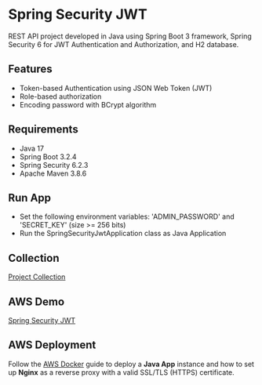 # Spring Security JWT

REST API project developed in Java using Spring Boot 3 framework, Spring Security 6 for JWT Authentication and Authorization, and H2 database.

## Features

- Token-based Authentication using JSON Web Token (JWT)
- Role-based authorization
- Encoding password with BCrypt algorithm

## Requirements

- Java 17
- Spring Boot 3.2.4
- Spring Security 6.2.3
- Apache Maven 3.8.6

## Run App

- Set the following environment variables: 'ADMIN_PASSWORD' and 'SECRET_KEY' (size >= 256 bits)
- Run the SpringSecurityJwtApplication class as Java Application

## Collection

[Project Collection](https://github.com/erebelo/spring-security-jwt/tree/main/collection)

## AWS Demo

[Spring Security JWT](https://jwt.erebelo.com/spring-security-jwt/swagger-ui/index.html)

## AWS Deployment

Follow the [AWS Docker](https://github.com/erebelo/aws-docker/tree/main) guide to deploy a **Java App** instance and how to set up **Nginx** as a reverse proxy with a valid SSL/TLS (HTTPS) certificate.

